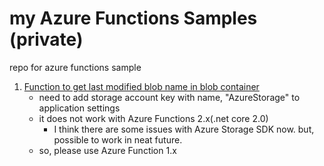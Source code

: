 # my Azure Functions Samples (private)
repo for azure functions sample 

1. [Function to get last modified blob name in blob container](https://github.com/taeyo/AzureFuncs/tree/master/ssgHdfDemo)
    - need to add storage account key with name, "AzureStorage" to application settings 
    - it does not work with Azure Functions 2.x(.net core 2.0)
        - I think there are some issues with Azure Storage SDK now. but, possible to work in neat future.
    - so, please use Azure Function 1.x
  
